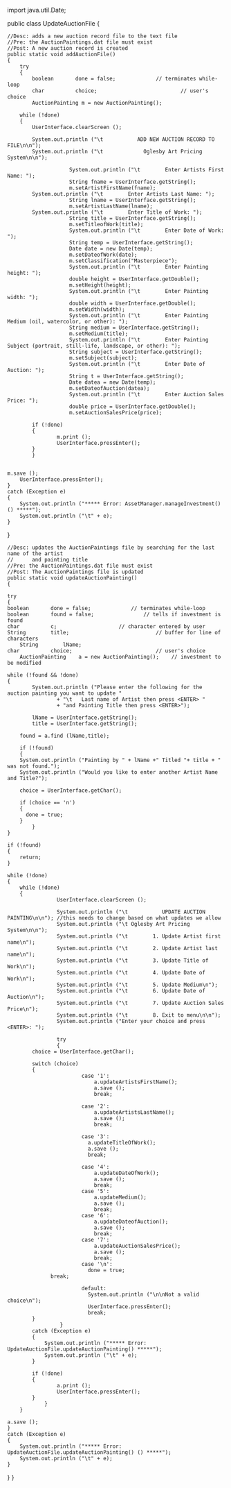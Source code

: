 
import java.util.Date;

public class UpdateAuctionFile
{

    //Desc: adds a new auction record file to the text file
    //Pre: the AuctionPaintings.dat file must exist
    //Post: A new auction record is created
    public static void addAuctionFile()	
    {
        try
        {
            boolean	      done = false;		        // terminates while-loop
            char	      choice;	                        // user's choice
            AuctionPainting m = new AuctionPainting(); 

		while (!done)
		{
			UserInterface.clearScreen ();

			System.out.println ("\t           ADD NEW AUCTION RECORD TO FILE\n\n");
			System.out.println ("\t             Oglesby Art Pricing System\n\n");

                        System.out.println ("\t        Enter Artists First Name: ");
                        String fname = UserInterface.getString();
                        m.setArtistFirstName(fname);
			System.out.println ("\t        Enter Artists Last Name: ");
                        String lname = UserInterface.getString();
                        m.setArtistLastName(lname);
			System.out.println ("\t        Enter Title of Work: ");
                        String title = UserInterface.getString();
                        m.setTitleofWork(title);
                        System.out.println ("\t        Enter Date of Work: ");
                        String temp = UserInterface.getString();
                        Date date = new Date(temp);
                        m.setDateofWork(date);
                        m.setClassification("Masterpiece");
                        System.out.println ("\t        Enter Painting height: ");
                        double height = UserInterface.getDouble();
                        m.setHeight(height);
                        System.out.println ("\t        Enter Painting width: ");
                        double width = UserInterface.getDouble();
                        m.setWidth(width);
                        System.out.println ("\t        Enter Painting Medium (oil, watercolor, or other): ");
                        String medium = UserInterface.getString();
                        m.setMedium(title);
                        System.out.println ("\t        Enter Painting Subject (portrait, still-life, landscape, or other): ");
                        String subject = UserInterface.getString();
                        m.setSubject(subject);
                        System.out.println ("\t        Enter Date of Auction: ");
                        String t = UserInterface.getString();
                        Date datea = new Date(temp);
                        m.setDateofAuction(datea);
                        System.out.println ("\t        Enter Auction Sales Price: ");
                        double price = UserInterface.getDouble();
                        m.setAuctionSalesPrice(price);

			if (!done)
			{
		            m.print ();
		            UserInterface.pressEnter();
			}
		    }
		

	m.save ();
        UserInterface.pressEnter();
    }
    catch (Exception e)
    {
	    System.out.println ("***** Error: AssetManager.manageInvestment() () *****");
	    System.out.println ("\t" + e);
    }

  }  
    
    //Desc: updates the AuctionPaintings file by searching for the last name of the artist
    //      and painting title
    //Pre: the AuctionPaintings.dat file must exist
    //Post: The AuctionPaintings file is updated
    public static void updateAuctionPainting()
    {

    try
    {
	boolean	      done = false;		        // terminates while-loop
	boolean	      found = false;		        // tells if investment is found
	char	      c;			        // character entered by user
	String        title;                            // buffer for line of characters
        String        lName;
	char	      choice;	                        // user's choice
        AuctionPainting    a = new AuctionPainting();    // investment to be modified

	while (!found && !done)
	{
            System.out.println ("Please enter the following for the auction painting you want to update "
                    + "\t   Last name of Artist then press <ENTER> "
                    + "and Painting Title then press <ENTER>"); 

            lName = UserInterface.getString();
            title = UserInterface.getString();

	    found = a.find (lName,title);

	    if (!found)
	    {
		System.out.println ("Painting by " + lName +" Titled "+ title + " was not found.");
		System.out.println ("Would you like to enter another Artist Name and Title?");

		choice = UserInterface.getChar();

		if (choice == 'n')
		{
		  done = true;
		}
            }
	}

	if (!found)
	{
	    return;
	}

	while (!done)
	{
		while (!done)
		{
                    UserInterface.clearScreen ();

                    System.out.println ("\t           UPDATE AUCTION PAINTING\n\n"); //this needs to change based on what updates we allow
                    System.out.println ("\t Oglesby Art Pricing System\n\n");
                    System.out.println ("\t        1. Update Artist first name\n");
                    System.out.println ("\t        2. Update Artist last name\n");
                    System.out.println ("\t        3. Update Title of Work\n");
                    System.out.println ("\t        4. Update Date of Work\n");
                    System.out.println ("\t        5. Update Medium\n");
                    System.out.println ("\t        6. Update Date of Auction\n");
                    System.out.println ("\t        7. Update Auction Sales Price\n");
                    System.out.println ("\t        8. Exit to menu\n\n");
                    System.out.println ("Enter your choice and press <ENTER>: ");

                    try
                    {
			choice = UserInterface.getChar();

			switch (choice)
			{
                            case '1':
                                a.updateArtistsFirstName();
                                a.save ();
                                break;

                            case '2':
                                a.updateArtistsLastName();
                                a.save ();
                                break;
                            
                            case '3':
                              a.updateTitleOfWork();
                              a.save ();
                              break;

                            case '4':
                                a.updateDateOfWork();
                                a.save ();
                                break;
                            case '5':
                                a.updateMedium();
                                a.save ();
                                break;
                            case '6':
                                a.updateDateofAuction();
                                a.save ();
                                break;
                            case '7':
                                a.updateAuctionSalesPrice();
                                a.save ();
                                break;
                            case '\n':
                              done = true;
				  break;

                            default:
                              System.out.println ("\n\nNot a valid choice\n");
                              UserInterface.pressEnter();
                              break;
			}
                     }
			catch (Exception e)
			{
			    System.out.println ("***** Error: UpdateAuctionFile.updateAuctionPainting() *****");
			    System.out.println ("\t" + e);
			}

			if (!done)
			{
		            a.print ();
		            UserInterface.pressEnter();
			}
                }
        }

	a.save ();
    }
    catch (Exception e)
    {
	    System.out.println ("***** Error: UpdateAuctionFile.updateAuctionPainting() () *****");
	    System.out.println ("\t" + e);
    }

  }
}

